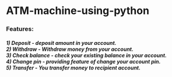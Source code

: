 # ATM-machine-using-python
<h3>Features:</h3>
<h5>1) Deposit - deposit amount in your account.<br>
2) Withdraw - Withdraw money from your account.<br>
3) Check balance - check your existing balance in your account.<br>
4) Change pin - providing feature of change your account pin.<br>
5) Transfer - You transfer money to recipient account.</h5>
